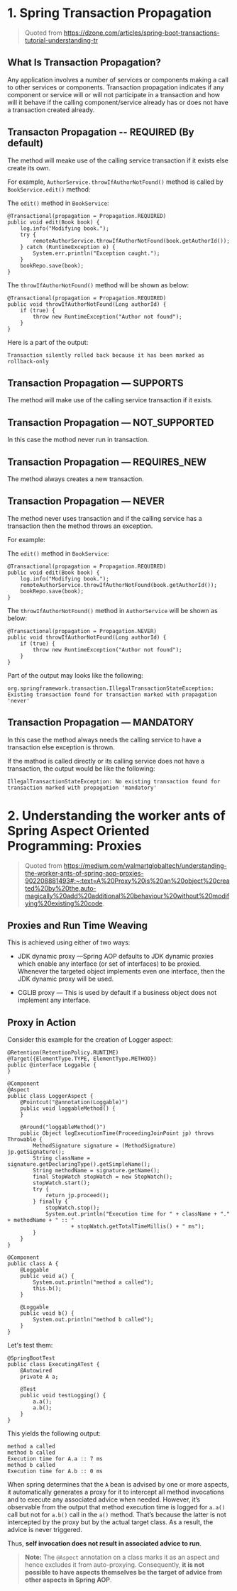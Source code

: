 # 1. Spring Transaction Propagation

> Quoted from https://dzone.com/articles/spring-boot-transactions-tutorial-understanding-tr

## What Is Transaction Propagation?

Any application involves a number of services or components making a call to other services or components. Transaction propagation indicates if any component or service will or will not participate in a transaction and how will it behave if the calling component/service already has or does not have a transaction created already.

## Transacton Propagation -- REQUIRED (By default)

The method will meake use of the calling service transaction if it exists else create its own. 

For example, `AuthorService.throwIfAuthorNotFound()` method is called by `BookService.edit()` method:

The `edit()` method in `BookService`:

```
@Transactional(propagation = Propagation.REQUIRED)
public void edit(Book book) {
    log.info("Modifying book.");
    try {
        remoteAuthorService.throwIfAuthorNotFound(book.getAuthorId());
    } catch (RuntimeException e) {
        System.err.println("Exception caught.");
    }
    bookRepo.save(book);
}
```

The `throwIfAuthorNotFound()` method will be shown as below:

```
@Transactional(propagation = Propagation.REQUIRED)
public void throwIfAuthorNotFound(Long authorId) {
    if (true) {
        throw new RuntimeException("Author not found");
    }
}
```

Here is a part of the output:
```
Transaction silently rolled back because it has been marked as rollback-only
```

## Transaction Propagation — SUPPORTS

The method will make use of the calling service transaction if it exists. 

## Transaction Propagation — NOT_SUPPORTED

In this case the mothod never run in transaction.

## Transaction Propagation — REQUIRES_NEW

The method always creates a new transaction.

## Transaction Propagation — NEVER

The method never uses transaction and if the calling service has a transaction then the  method throws an exception.

For example:

The `edit()` method in `BookService`:

```
@Transactional(propagation = Propagation.REQUIRED)
public void edit(Book book) {
    log.info("Modifying book.");
    remoteAuthorService.throwIfAuthorNotFound(book.getAuthorId());
    bookRepo.save(book);
}
```

The `throwIfAuthorNotFound()` method in `AuthorService` will be shown as below:

```
@Transactional(propagation = Propagation.NEVER)
public void throwIfAuthorNotFound(Long authorId) {
    if (true) {
        throw new RuntimeException("Author not found");
    }
}
```

Part of the output may looks like the following:

```
org.springframework.transaction.IllegalTransactionStateException: Existing transaction found for transaction marked with propagation 'never'
```

## Transaction Propagation — MANDATORY

In this case the method always needs the calling service to have a transaction else exception is thrown.

If the mathod is called directly or its calling service does not have a transaction, the output would be like the following:

```
IllegalTransactionStateException: No existing transaction found for transaction marked with propagation 'mandatory'
```

# 2. Understanding the worker ants of Spring Aspect Oriented Programming: Proxies

> Quoted from https://medium.com/walmartglobaltech/understanding-the-worker-ants-of-spring-aop-proxies-902208881493#:~:text=A%20Proxy%20is%20an%20object%20created%20by%20the,auto-magically%20add%20additional%20behaviour%20without%20modifying%20existing%20code.

## Proxies and Run Time Weaving

This is achieved using either of two ways:

- JDK dynamic proxy —Spring AOP defaults to JDK dynamic proxies which enable any interface (or set of interfaces) to be proxied. Whenever the targeted object implements even one interface, then the JDK dynamic proxy will be used.

- CGLIB proxy — This is used by default if a business object does not implement any interface.

## Proxy in Action

Consider this example for the creation of Logger aspect:

```
@Retention(RetentionPolicy.RUNTIME)
@Target({ElementType.TYPE, ElementType.METHOD})
public @interface Loggable {
}
```

```
@Component
@Aspect
public class LoggerAspect {
    @Pointcut("@annotation(Loggable)")
    public void loggableMethod() {
    }

    @Around("loggableMethod()")
    public Object logExecutionTime(ProceedingJoinPoint jp) throws Throwable {
        MethodSignature signature = (MethodSignature) jp.getSignature();
        String className = signature.getDeclaringType().getSimpleName();
        String methodName = signature.getName();
        final StopWatch stopWatch = new StopWatch();
        stopWatch.start();
        try {
            return jp.proceed();
        } finally {
            stopWatch.stop();
            System.out.println("Execution time for " + className + "." + methodName + " :: "
                    + stopWatch.getTotalTimeMillis() + " ms");
        }
    }
}
```

```
@Component
public class A {
    @Loggable
    public void a() {
        System.out.println("method a called");
        this.b();
    }

    @Loggable
    public void b() {
        System.out.println("method b called");
    }
}
```

Let's test them: 

```
@SpringBootTest
public class ExecutingATest {
    @Autowired
    private A a;

    @Test
    public void testLogging() {
        a.a();
        a.b();
    }
}
```

This yields the following output:

```
method a called
method b called
Execution time for A.a :: 7 ms
method b called
Execution time for A.b :: 0 ms
```

When spring determines that the `A` bean is advised by one or more aspects, it automatically generates a proxy for it to intercept all method invocations and to execute any associated advice when needed. However, it’s observable from the output that method execution time is logged for `a.a()` call but not for `a.b()` call in the `a()` method. That’s because the latter is not intercepted by the proxy but by the actual target class. As a result, the advice is never triggered.

Thus, **self invocation does not result in associated advice to run**.

> **Note:** The `@Aspect` annotation on a class marks it as an aspect and hence excludes it from auto-proxying. Consequently, **it is not possible to have aspects themselves be the target of advice from other aspects in Spring AOP**.